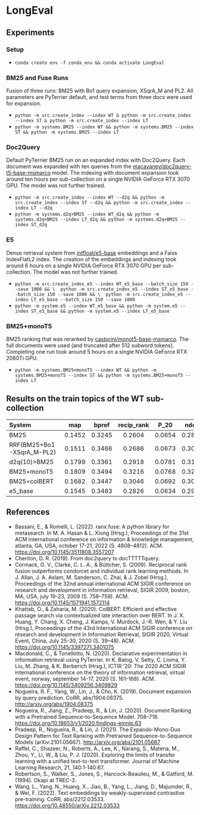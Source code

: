 # LongEval

## Experiments

### Setup
- `conda create env -f conda_env && conda activate LongEval`


### BM25 and Fuse Runs
Fusion of three runs: BM25 with Bo1 query expansion, XSqrA_M and PL2. All parameters are PyTerrier default, and test terms from three docs were used for expansion.

- `python -m src.create_index --index WT & python -m src.create_index --index ST & python -m src.create_index --index LT`
- `python -m systems.BM25 --index WT && python -m systems.BM25 --index ST && python -m systems.BM25 --index LT`


### Doc2Query
Default PyTerrier BM25 run on an expanded index with Doc2Query. Each document was expanded with ten queries from the [macavaney/doc2query-t5-base-msmarco](https://huggingface.co/macavaney/doc2query-t5-base-msmarco) model. The indexing with document expansion took around ten hours per sub-collection on a single NVIDIA GeForce RTX 3070 GPU. The model was not further trained.

- `python -m src.create_index --index WT --d2q && python -m src.create_index --index ST --d2q && python -m src.create_index --index LT --d2q`
- `python -m systems.d2q+BM25 --index WT_d2q && python -m systems.d2q+BM25 --index LT_d2q && python -m systems.d2q+BM25 --index ST_d2q`


### E5
Dense retrieval system from [intfloat/e5-base](https://huggingface.co/intfloat/e5-base) embeddings and a Faiss IndexFlatL2 index. The creation of the embeddings and indexing took around 6 hours on a single NVIDIA GeForce RTX 3070 GPU per sub-collection. The model was not further trained.

- `python -m src.create_index_e5 --index WT_e5_base --batch_size 150 --save 1000 && \ 
python -m src.create_index_e5 --index ST_e5_base --batch_size 150 --save 1000 && \ 
python -m src.create_index_e5 --index LT_e5_base --batch_size 150 --save 1000`
- `python -m system.e5 --index WT_e5_base && python -m system.e5 --index ST_e5_base && python -m system.e5 --index LT_e5_base`


### BM25+monoT5
BM25 ranking that was reranked by [castorini/monot5-base-msmarco](https://huggingface.co/castorini/monot5-base-msmarco). The full documents were used (and truncated after 512 subword tokens). Completing one run took around 5 hours on a single NVIDIA GeForce RTX 2080Ti GPU.

- `python -m systems.BM25+monoT5 --index WT && python -m systems.BM25+monoT5 --index ST && python -m systems.BM25+monoT5 --index LT`

## Results on the train topics of the WT sub-collection
 |System | map | bpref | recip_rank | P_20 | ndcg | ndcg_cut_20 |
 |:--- | :---: | :---: | :---: | :---: | :---: | :---: |
 | BM25 | 0.1452 | 0.3245 | 0.2604 | 0.0654 | 0.2884 | 0.2087 | 
 | RRF(BM25+Bo1-XSqrA_M-PL2) | 0.1511 | 0.3466 | 0.2686 | 0.0673 | 0.3040 | 0.2155 | 
 | d2q(10)>BM25 | 0.1799 | 0.3361 | 0.2918 | 0.0781 | 0.3117 | 0.2494 | 
 | BM25+monoT5 | 0.1809 | 0.3494 | 0.3216 | 0.0768 | 0.3208 | 0.2490 | 
 | BM25+colBERT | 0.1682 | 0.3447 | 0.3046 | 0.0692 | 0.3082 | 0.2310 | 
 | e5_base | 0.1545 | 0.3483 | 0.2826 | 0.0634 | 0.2910 | 0.2128 | 


 ## References
- Bassani, E., & Romelli, L. (2022). ranx.fuse: A python library for metasearch. In M. A. Hasan & L. Xiong (Hrsg.), Proceedings of the 31st ACM international conference on information & knowledge management, atlanta, GA, USA, october 17-21, 2022 (S. 4808–4812). ACM. https://doi.org/10.1145/3511808.3557207
- Cheriton, D. R. (2019). From doc2query to docTTTTTquery.
- Cormack, G. V., Clarke, C. L. A., & Büttcher, S. (2009). Reciprocal rank fusion outperforms condorcet and individual rank learning methods. In J. Allan, J. A. Aslam, M. Sanderson, C. Zhai, & J. Zobel (Hrsg.), Proceedings of the 32nd annual international ACM SIGIR conference on research and development in information retrieval, SIGIR 2009, boston, MA, USA, july 19-23, 2009 (S. 758–759). ACM. https://doi.org/10.1145/1571941.1572114
- Khattab, O., & Zaharia, M. (2020). ColBERT: Efficient and effective passage search via contextualized late interaction over BERT. In J. X. Huang, Y. Chang, X. Cheng, J. Kamps, V. Murdock, J.-R. Wen, & Y. Liu (Hrsg.), Proceedings of the 43rd International ACM SIGIR conference on research and development in Information Retrieval, SIGIR 2020, Virtual Event, China, July 25-30, 2020 (S. 39–48). ACM. https://doi.org/10.1145/3397271.3401075
- Macdonald, C., & Tonellotto, N. (2020). Declarative experimentation in information retrieval using PyTerrier. In K. Balog, V. Setty, C. Lioma, Y. Liu, M. Zhang, & K. Berberich (Hrsg.), ICTIR ’20: The 2020 ACM SIGIR international conference on the theory of information retrieval, virtual event, norway, september 14-17, 2020 (S. 161–168). ACM. https://doi.org/10.1145/3409256.3409829
- Nogueira, R. F., Yang, W., Lin, J., & Cho, K. (2019). Document expansion by query prediction. CoRR, abs/1904.08375. http://arxiv.org/abs/1904.08375
- Nogueira, R., Jiang, Z., Pradeep, R., & Lin, J. (2020). Document Ranking with a Pretrained Sequence-to-Sequence Model. 708–718. https://doi.org/10.18653/v1/2020.findings-emnlp.63
- Pradeep, R., Nogueira, R., & Lin, J. (2021). The Expando-Mono-Duo Design Pattern for Text Ranking with Pretrained Sequence-to-Sequence Models (arXiv:2101.05667). http://arxiv.org/abs/2101.05667
- Raffel, C., Shazeer, N., Roberts, A., Lee, K., Narang, S., Matena, M., Zhou, Y., Li, W., & Liu, P. J. (2020). Exploring the limits of transfer learning with a unified text-to-text transformer. Journal of Machine Learning Research, 21, 140:1-140:67.
- Robertson, S., Walker, S., Jones, S., Hancock-Beaulieu, M., & Gatford, M. (1994). Okapi at TREC-3.
- Wang, L., Yang, N., Huang, X., Jiao, B., Yang, L., Jiang, D., Majumder, R., & Wei, F. (2022). Text embeddings by weakly-supervised contrastive pre-training. CoRR, abs/2212.03533. https://doi.org/10.48550/arXiv.2212.03533

